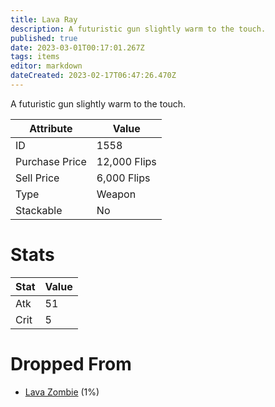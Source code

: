 ```yaml
---
title: Lava Ray
description: A futuristic gun slightly warm to the touch.
published: true
date: 2023-03-01T00:17:01.267Z
tags: items
editor: markdown
dateCreated: 2023-02-17T06:47:26.470Z
---
```


A futuristic gun slightly warm to the touch.

|Attribute|Value|
|-|-|
|ID|1558|
|Purchase Price|12,000 Flips|
|Sell Price|6,000 Flips|
|Type|Weapon|
|Stackable|No|

# Stats
|Stat|Value|
|-|-|
|Atk|51|
|Crit|5|

# Dropped From
 * [Lava Zombie](/monsters/lava-zombie) (1%)
